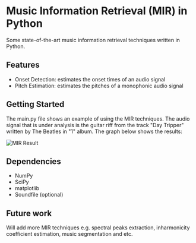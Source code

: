 # Music Information Retrieval (MIR) in Python

Some state-of-the-art music information retrieval techniques written in Python.

## Features

* Onset Detection: estimates the onset times of an audio signal
* Pitch Estimation: estimates the pitches of a monophonic audio signal

## Getting Started

The main.py file shows an example of using the MIR techniques. The audio signal that is under analysis is the guitar riff from the track "Day Tripper" written by The Beatles in "1" album. The graph below shows the results:

![MIR Result](https://github.com/ZulfadhliM/python-mir/blob/master/screenshots/result.png)

## Dependencies

* NumPy
* SciPy
* matplotlib
* Soundfile (optional)

## Future work

Will add more MIR techniques e.g. spectral peaks extraction, inharmonicity coefficient estimation, music segmentation and etc.

